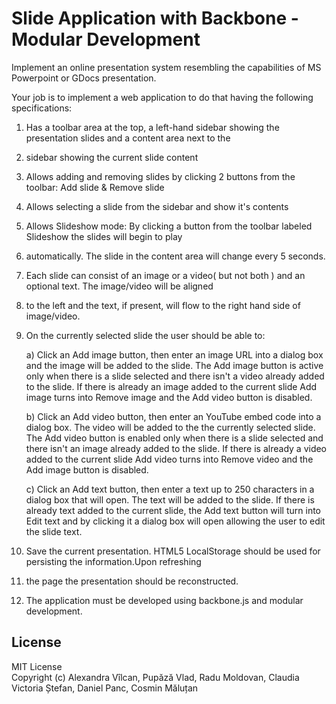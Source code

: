 # Slide Application with Backbone - Modular Development

Implement an online presentation system resembling the capabilities of MS Powerpoint or GDocs presentation.

Your job is to implement a web application to do that having the following specifications:

1. Has a toolbar area at the top, a left-hand sidebar showing the presentation slides and a content area next to the 
2. sidebar showing the current slide content
3. Allows adding and removing slides by clicking 2 buttons from the toolbar: Add slide & Remove slide
4. Allows selecting a slide from the sidebar and show it's contents
5. Allows Slideshow mode: By clicking a button from the toolbar labeled Slideshow the slides will begin to play 
6. automatically. The slide in the content area will change every 5 seconds.
7. Each slide can consist of an image or a video( but not both ) and an optional text. The image/video will be aligned 
8. to the left and the text, if present, will flow to the right hand side of image/video.
9. On the currently selected slide the user should be able to:

    a) Click an Add image button, then enter an image URL into a dialog box and the image will be added to the 
slide. The Add image button is active only when there is a slide selected and there isn't a video already 
added to the slide.
If there is already an image added to the current slide Add image turns into Remove image and the Add video 
button is disabled.

    b) Click an Add video button, then enter an YouTube embed code into a dialog box. The video will be added to 
the the currently selected slide. The Add video button is enabled only when there is a slide selected and there 
isn't an image already added to the slide.
If there is already a  video added to the current slide Add video turns into Remove video and the Add image 
button is disabled.

    c) Click an Add text button, then enter a text up to 250 characters in a dialog box that will open. 
The text will be added to the slide.
If there is already text added to the current slide, the Add text button will turn into Edit text and by 
clicking it a dialog box will open allowing the user to edit the slide text.

10. Save the current presentation. HTML5 LocalStorage should be used for persisting the information.Upon refreshing 
11. the page the presentation should be reconstructed.
12. The application must be developed using backbone.js and modular development.

## License

MIT License  
Copyright (c) Alexandra Vîlcan, Pupăză Vlad, Radu Moldovan, Claudia Victoria Ștefan, Daniel Panc, Cosmin Măluțan
